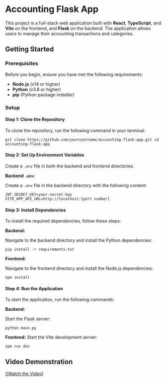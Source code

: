 # Accounting Flask App

This project is a full-stack web application built with **React**, **TypeScript**, and **Vite** on the frontend, and **Flask** on the backend. The application allows users to manage their accounting transactions and categories.

## Getting Started

### Prerequisites

Before you begin, ensure you have met the following requirements:

- **Node.js** (v14 or higher)
- **Python** (v3.8 or higher)
- **pip** (Python package installer)

### Setup

#### Step 1: Clone the Repository

To clone the repository, run the following command in your terminal:

```
git clone https://github.com/yourusername/accounting-flask-app.git cd accounting-flask-app
```

#### Step 2: Set Up Environment Variables

Create a `.env` file in both the backend and frontend directories.

**Backend `.env`:**

Create a `.env` file in the backend directory with the following content:

```
JWT_SECRET_KEY=your-secret-key
VITE_APP_API_URL=http://localhost:[port number]
```

#### Step 3: Install Dependencies

To install the required dependencies, follow these steps:

**Backend:**

Navigate to the backend directory and install the Python dependencies:
```
pip install -r requirements.txt
```


**Frontend:**

Navigate to the frontend directory and install the Node.js dependencies:
```
npm install
```

#### Step 4: Run the Application

To start the application, run the following commands:

**Backend:**

Start the Flask server:
```
python main.py 
```

**Frontend:**
Start the Vite development server:
```
npm run dev
```

## Video Demonstration

[![Watch the Video]](https://streamable.com/bp6fjk)
